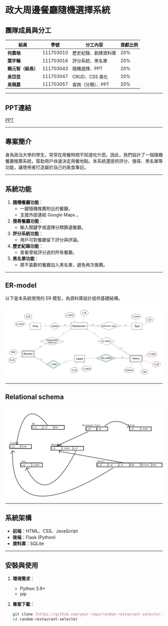 # 政大周邊餐廳隨機選擇系統
## 團隊成員與分工

| 組員         | 學號       | 分工內容              | 貢獻比例 |
|--------------|------------|-----------------------|----------|
| **何嘉柚**   | 111703010  | 歷史紀錄、創建資料庫 | 20%      |
| **葉宇翰**   | 111703016  | 評分系統、黑名單     | 20%      |
| **賴元智（組長）** | 111703043 | 隨機選擇、PPT        | 20%      |
| **吳岱芸**   | 111703047  | CRUD、CSS 美化       | 20%      |
| **吳珮嘉**   | 111703057  | 查詢（分類）、PPT    | 20%      |

---
## PPT連結

[PPT](https://www.canva.com/design/DAGb-mUCoH0/e23cgZVGY2YAT2w65nsYjA/edit?utm_content=DAGb-mUCoH0&utm_campaign=designshare&utm_medium=link2&utm_source=sharebutton)

---
## 專案簡介
身為政治大學的學生，常常在用餐時間不知道吃什麼。因此，我們設計了一個隨機餐廳推薦系統，幫助用戶快速決定用餐地點。本系統還提供評分、搜尋、黑名單等功能，讓使用者打造屬於自己的美食筆記。

---

## 系統功能
1. **隨機餐廳功能**：
   - 一鍵隨機推薦附近的餐廳。
   - 支援外部連結 Google Maps 。
2. **搜尋餐廳功能**：
   - 輸入關鍵字或選擇分類篩選餐廳。
3. **評分系統功能**：
   - 用戶可對餐廳留下評分與評論。
4. **歷史紀錄功能**：
   - 查看曾經評分過的所有餐廳。
5. **黑名單功能**：
   - 將不喜歡的餐廳加入黑名單，避免再次推薦。

---

## ER-model
以下是本系統使用的 ER 模型，為資料庫設計提供基礎結構。

![ER-Model](S__47341571.jpg)

---
## Relational schema

![Relation schema](S__47341581.jpg)

---
## 系統架構
- **前端**：HTML、CSS、JavaScript
- **後端**：Flask (Python)
- **資料庫**：SQLite

---

## 安裝與使用
1. **環境需求**：
   - Python 3.9+
   - pip

2. **專案下載**：
   ```bash
   git clone [https://github.com/your-repo/random-restaurant-selector.git](https://github.com/shiokko/Database_Final.git)
   cd random-restaurant-selector
